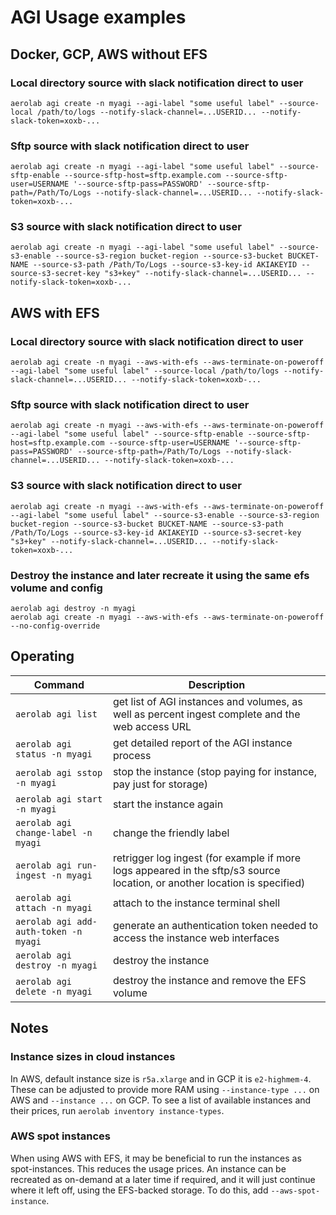 # AGI Usage examples

## Docker, GCP, AWS without EFS

### Local directory source with slack notification direct to user

```
aerolab agi create -n myagi --agi-label "some useful label" --source-local /path/to/logs --notify-slack-channel=...USERID... --notify-slack-token=xoxb-...
```

### Sftp source with slack notification direct to user

```
aerolab agi create -n myagi --agi-label "some useful label" --source-sftp-enable --source-sftp-host=sftp.example.com --source-sftp-user=USERNAME '--source-sftp-pass=PASSWORD' --source-sftp-path=/Path/To/Logs --notify-slack-channel=...USERID... --notify-slack-token=xoxb-...
```

### S3 source with slack notification direct to user

```
aerolab agi create -n myagi --agi-label "some useful label" --source-s3-enable --source-s3-region bucket-region --source-s3-bucket BUCKET-NAME --source-s3-path /Path/To/Logs --source-s3-key-id AKIAKEYID --source-s3-secret-key "s3+key" --notify-slack-channel=...USERID... --notify-slack-token=xoxb-...
```

## AWS with EFS

### Local directory source with slack notification direct to user

```
aerolab agi create -n myagi --aws-with-efs --aws-terminate-on-poweroff --agi-label "some useful label" --source-local /path/to/logs --notify-slack-channel=...USERID... --notify-slack-token=xoxb-...
```

### Sftp source with slack notification direct to user

```
aerolab agi create -n myagi --aws-with-efs --aws-terminate-on-poweroff --agi-label "some useful label" --source-sftp-enable --source-sftp-host=sftp.example.com --source-sftp-user=USERNAME '--source-sftp-pass=PASSWORD' --source-sftp-path=/Path/To/Logs --notify-slack-channel=...USERID... --notify-slack-token=xoxb-...
```

### S3 source with slack notification direct to user

```
aerolab agi create -n myagi --aws-with-efs --aws-terminate-on-poweroff --agi-label "some useful label" --source-s3-enable --source-s3-region bucket-region --source-s3-bucket BUCKET-NAME --source-s3-path /Path/To/Logs --source-s3-key-id AKIAKEYID --source-s3-secret-key "s3+key" --notify-slack-channel=...USERID... --notify-slack-token=xoxb-...
```

### Destroy the instance and later recreate it using the same efs volume and config

```
aerolab agi destroy -n myagi
aerolab agi create -n myagi --aws-with-efs --aws-terminate-on-poweroff --no-config-override
```

## Operating

Command | Description
--- | ---
`aerolab agi list` | get list of AGI instances and volumes, as well as percent ingest complete and the web access URL
`aerolab agi status -n myagi` | get detailed report of the AGI instance process
`aerolab agi sstop -n myagi` | stop the instance (stop paying for instance, pay just for storage)
`aerolab agi start -n myagi` | start the instance again
`aerolab agi change-label -n myagi` | change the friendly label
`aerolab agi run-ingest -n myagi` | retrigger log ingest (for example if more logs appeared in the sftp/s3 source location, or another location is specified)
`aerolab agi attach -n myagi` | attach to the instance terminal shell
`aerolab agi add-auth-token -n myagi` | generate an authentication token needed to access the instance web interfaces
`aerolab agi destroy -n myagi` | destroy the instance
`aerolab agi delete -n myagi` | destroy the instance and remove the EFS volume

## Notes

### Instance sizes in cloud instances

In AWS, default instance size is `r5a.xlarge` and in GCP it is `e2-highmem-4`. These can be adjusted to provide more RAM using `--instance-type ...` on AWS and `--instance ...` on GCP. To see a list of available instances and their prices, run `aerolab inventory instance-types`.

### AWS spot instances

When using AWS with EFS, it may be beneficial to run the instances as spot-instances. This reduces the usage prices. An instance can be recreated as on-demand at a later time if required, and it will just continue where it left off, using the EFS-backed storage. To do this, add `--aws-spot-instance`.

